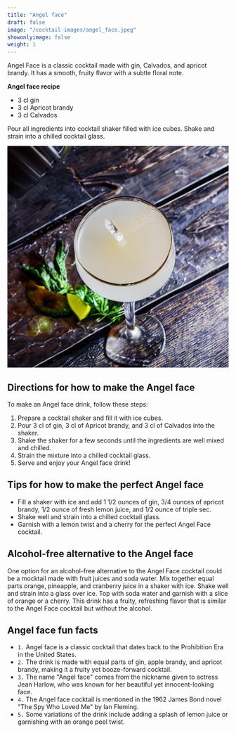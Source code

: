 ```yaml
---
title: "Angel face"
draft: false
image: "/cocktail-images/angel_face.jpeg"
showonlyimage: false
weight: 1
---
```


Angel Face is a classic cocktail made with gin, Calvados, and apricot brandy. It has a smooth, fruity flavor with a subtle floral note.

<!--more-->

**Angel face recipe**

- 3 cl gin
- 3 cl Apricot brandy
- 3 cl Calvados


Pour all ingredients into cocktail shaker filled with ice cubes. Shake and strain into a chilled cocktail glass.

![](/cocktail-images/angel_face.jpeg)


## Directions for how to make the Angel face

To make an Angel face drink, follow these steps:

1. Prepare a cocktail shaker and fill it with ice cubes.
2. Pour 3 cl of gin, 3 cl of Apricot brandy, and 3 cl of Calvados into the shaker.
3. Shake the shaker for a few seconds until the ingredients are well mixed and chilled.
4. Strain the mixture into a chilled cocktail glass.
5. Serve and enjoy your Angel face drink!

## Tips for how to make the perfect Angel face

- Fill a shaker with ice and add 1 1/2 ounces of gin, 3/4 ounces of apricot brandy, 1/2 ounce of fresh lemon juice, and 1/2 ounce of triple sec.
- Shake well and strain into a chilled cocktail glass.
- Garnish with a lemon twist and a cherry for the perfect Angel Face cocktail.

## Alcohol-free alternative to the Angel face

One option for an alcohol-free alternative to the Angel Face cocktail could be a mocktail made with fruit juices and soda water. Mix together equal parts orange, pineapple, and cranberry juice in a shaker with ice. Shake well and strain into a glass over ice. Top with soda water and garnish with a slice of orange or a cherry. This drink has a fruity, refreshing flavor that is similar to the Angel Face cocktail but without the alcohol.

## Angel face fun facts

* `1.` Angel face is a classic cocktail that dates back to the Prohibition Era in the United States.
* `2.` The drink is made with equal parts of gin, apple brandy, and apricot brandy, making it a fruity yet booze-forward cocktail.
* `3.` The name "Angel face" comes from the nickname given to actress Jean Harlow, who was known for her beautiful yet innocent-looking face.
* `4.` The Angel face cocktail is mentioned in the 1962 James Bond novel "The Spy Who Loved Me" by Ian Fleming.
* `5.` Some variations of the drink include adding a splash of lemon juice or garnishing with an orange peel twist.
